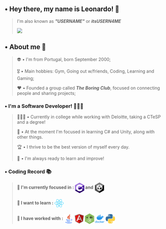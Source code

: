 ## • Hey there, my name is Leonardo! 🤍
> I'm also known as ***"USERNAME"*** or ***itsUSERN4ME***
> 
> ![](https://komarev.com/ghpvc/?username=leuconxyz&color=ff69b4)

## • About me 🦄

>
> 👽 • I'm from Portugal, born September 2000;
> 
> 🎖️ • Main hobbies: Gym, Going out w/friends, Coding, Learning and Gaming;
> 
> ❤️ • Founded a group called ***The Boring Club***, focused on connecting people and sharing projects;

### • I'm a Software Developer! 🧑🏻‍💻
>
> 🧑🏻‍🎓 • Currently in college while working with Deloitte, taking a CTeSP and a degree!
> 
> 🌱 • At the moment I'm focused in learning C# and Unity, along with other things.
> 
> 🏆 • I thrive to be the best version of myself every day.
> 
> 🧠 • I'm always ready to learn and improve!

### • Coding Record 📚

> #### 🥇 I'm currently focused in : <img align="center" alt="C Sharp" width="30px" src="https://github.com/leuconxyz/leucon/blob/main/Icons/csharp.png?raw=true" /> and <img align="center" alt="Unity" width="34px" src="https://github.com/leuconxyz/leucon/blob/main/Icons/unity.png?raw=true" />
> 
> #### 🥈 I want to learn : <img align="center" alt="React" width="30px" src="https://github.com/leuconxyz/leucon/blob/main/Icons/react.png?raw=true" />
> 
> #### 🥉 I have worked with : <img align="center" alt="Java" width="30px" src="https://github.com/leuconxyz/leucon/blob/main/Icons/java.png?raw=true" /> <img align="center" alt="Angular" width="30px" src="https://github.com/leuconxyz/leucon/blob/main/Icons/angular.png?raw=true" /> <img align="center" alt="Node JS" width="30px" src="https://github.com/leuconxyz/leucon/blob/main/Icons/nodejs.png?raw=true" /> <img align="center" alt="Docker" width="30px" src="https://github.com/leuconxyz/leucon/blob/main/Icons/docker.png?raw=true" /> <img align="center" alt="Python" width="30px" src="https://github.com/leuconxyz/leucon/blob/main/Icons/python.png?raw=true" />

<br />
<br />
